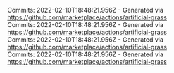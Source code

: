 Commits: 2022-02-10T18:48:21.956Z - Generated via https://github.com/marketplace/actions/artificial-grass
<br>
Commits: 2022-02-10T18:48:21.956Z - Generated via https://github.com/marketplace/actions/artificial-grass
<br>
Commits: 2022-02-10T18:48:21.956Z - Generated via https://github.com/marketplace/actions/artificial-grass
<br>
Commits: 2022-02-10T18:48:21.956Z - Generated via https://github.com/marketplace/actions/artificial-grass
<br>
